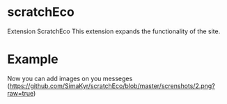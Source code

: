 # scratchEco
Extension ScratchEco
This extension expands the functionality of the site.
# Example
Now you can add images on you messeges
(https://github.com/SimaKyr/scratchEco/blob/master/screnshots/2.png?raw=true)
